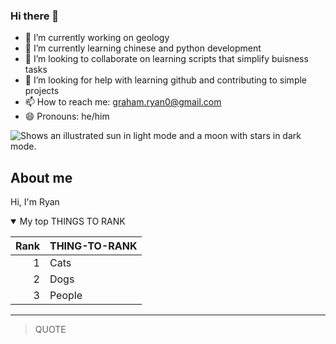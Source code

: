 ### Hi there 👋

- 🔭 I’m currently working on geology
- 🌱 I’m currently learning chinese and python development
- 👯 I’m looking to collaborate on learning scripts that simplify buisness tasks
- 🤔 I’m looking for help with learning github and contributing to simple projects
- 📫 How to reach me: graham.ryan0@gmail.com
- 😄 Pronouns: he/him

<picture>
  <source media="(prefers-color-scheme: dark)" srcset="https://user-images.githubusercontent.com/25423296/163456776-7f95b81a-f1ed-45f7-b7ab-8fa810d529fa.png">
  <source media="(prefers-color-scheme: light)" srcset="https://user-images.githubusercontent.com/25423296/163456779-a8556205-d0a5-45e2-ac17-42d089e3c3f8.png">
  <img alt="Shows an illustrated sun in light mode and a moon with stars in dark mode." src="https://user-images.githubusercontent.com/25423296/163456779-a8556205-d0a5-45e2-ac17-42d089e3c3f8.png">
</picture>

## About me

<!-- to do -->

Hi, I'm Ryan

<details open>
  <summary>My top THINGS TO RANK</summary>
  
| Rank | THING-TO-RANK |
|-----:|---------------|
|     1|Cats       |
|     2|        Dogs       |
|     3|        People   |

</details>

---
> QUOTE
